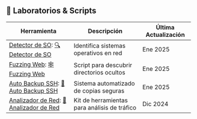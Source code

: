 ## 🧪 Laboratorios & Scripts  

| Herramienta                                                                                                                                                                                                                                                                                                                                                                                                                                                                                                                                                                                                                                                                                    | Descripción                                  | Última Actualización |
| ---------------------------------------------------------------------------------------------------------------------------------------------------------------------------------------------------------------------------------------------------------------------------------------------------------------------------------------------------------------------------------------------------------------------------------------------------------------------------------------------------------------------------------------------------------------------------------------------------------------------------------------------------------------------------------------------- | -------------------------------------------- | -------------------- |
| [Detector de SO](obsidian://open?vault=linuxknowledge&file=El%20Compendio%20del%20Hacker%20Legendario%20%F0%9F%93%96%F0%9F%8F%86%2F1-%20Linux%20y%20Bash%20Scripting%2F9-%20Ejercicios%20Pr%C3%A1cticos%2F10-%20Detector%20de%20Sistemas%20Operativos%20%E2%80%93%20PARTE%202): [🔍 Detector de SO](https://github.com/je7remy/linuxknowledge/blob/main/01-Sistemas-Operativos/Linux/1-%20El%20Compendio%20del%20Hacker%20Legendario%20%F0%9F%93%96%F0%9F%8F%86/1-%20Linux%20y%20Bash%20Scripting/9-%20Ejercicios%20Pr%C3%A1cticos/10-%20Detector%20de%20Sistemas%20Operativos%20%E2%80%93%20PARTE%202.md)                                                                                     | Identifica sistemas operativos en red        | Ene 2025             |
| [Fuzzing Web](obsidian://open?vault=linuxknowledge&file=El%20Compendio%20del%20Hacker%20Legendario%20%F0%9F%93%96%F0%9F%8F%86%2F1-%20Linux%20y%20Bash%20Scripting%2F9-%20Ejercicios%20Pr%C3%A1cticos%2F2-%20Bash%20Scripting%20Aplicado%20a%20Ciberseguridad%20%E2%80%93%20Script%20para%20Hacer%20Fuzzing%20Web): [🕸️ Fuzzing Web](https://github.com/je7remy/linuxknowledge/blob/main/01-Sistemas-Operativos/Linux/1-%20El%20Compendio%20del%20Hacker%20Legendario%20%F0%9F%93%96%F0%9F%8F%86/1-%20Linux%20y%20Bash%20Scripting/9-%20Ejercicios%20Pr%C3%A1cticos/2-%20Bash%20Scripting%20Aplicado%20a%20Ciberseguridad%20%E2%80%93%20Script%20para%20Hacer%20Fuzzing%20Web.md)              | Script para descubrir directorios ocultos    | Ene 2025             |
| [Auto Backup SSH](obsidian://open?vault=linuxknowledge&file=El%20Compendio%20del%20Hacker%20Legendario%20%F0%9F%93%96%F0%9F%8F%86%2F1-%20Linux%20y%20Bash%20Scripting%2F8-%20Gesti%C3%B3n%20de%20Servidores%20con%20Scripts%20de%20Bash%2F7-%20Automatizaci%C3%B3n%20de%20Copias%20de%20Seguridad%20en%20Servidor%20SSH): [💾 Auto Backup SSH](https://github.com/je7remy/linuxknowledge/blob/main/01-Sistemas-Operativos/Linux/1-%20El%20Compendio%20del%20Hacker%20Legendario%20%F0%9F%93%96%F0%9F%8F%86/1-%20Linux%20y%20Bash%20Scripting/8-%20Gesti%C3%B3n%20de%20Servidores%20con%20Scripts%20de%20Bash/7-%20Automatizaci%C3%B3n%20de%20Copias%20de%20Seguridad%20en%20Servidor%20SSH.md) | Sistema automatizado de copias seguras       | Ene 2025             |
| [Analizador de Red](obsidian://open?vault=linuxknowledge&file=El%20Compendio%20del%20Hacker%20Legendario%20%F0%9F%93%96%F0%9F%8F%86%2F1-%20Linux%20y%20Bash%20Scripting%2F9-%20Ejercicios%20Pr%C3%A1cticos%2F5-%20An%C3%A1lisis%20de%20la%20Red%20con%20Bash%20%E2%80%93%20PARTE%203): [📡 Analizador de Red](https://github.com/je7remy/linuxknowledge/blob/main/01-Sistemas-Operativos/Linux/1-%20El%20Compendio%20del%20Hacker%20Legendario%20%F0%9F%93%96%F0%9F%8F%86/1-%20Linux%20y%20Bash%20Scripting/9-%20Ejercicios%20Pr%C3%A1cticos/5-%20An%C3%A1lisis%20de%20la%20Red%20con%20Bash%20%E2%80%93%20PARTE%203.md)                                                                       | Kit de herramientas para análisis de tráfico | Dic 2024             |
